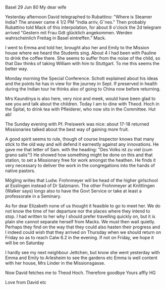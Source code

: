  Basel 29 Jun 80
My dear wife

Yesterday afternoon David telegraphed to Rubattino: "Where is Steamer India? The answer came 4 1/2 PM "India arriv‚ Gˆnes." Then probably Rubattino told Mack of this interpolation, for about 8 o'clock the 2d telegram arrived "Gestern mit Frau Gdt glücklich angekommen. Werden wahrscheinlich Freitag in Basel eintreffen." Mack.

I went to Emma and told her, brought also her and Emily to the Mission house where we heard the Students sing. About 4 I had been with Pauline to drink the coffee there. She seems to suffer from the noise of the child, so that Dav thinks of taking William with him to Stuttgart. To me this seems the better way.

Monday morning the Special Conference. Schott explained about his ideas and the points he has in view for the journey in Sept. If preserved in health during the Indian tour he thinks also of going to China now before returning.

Mrs Kaundinya is also here, very nice and meek, would have been glad to see you and talk about the children. Today I am to dine with Theod. Hoch in the Spital, to drink tea with Pfleiderer, who now sits in the Committee. Hut ab!

The Sunday evening with Pf. Preiswerk was nice: about 17-18 returned Missionaries talked about the best way of gaining more fruit.

A good spirit seems to rule, though of course Inspector knows that many stick to the old way and will defend it earnestly against any innovations. He gave me that letter of Sam. with the heading: "Des Volks ist zu viel (cum grano salis"!) He showed how something might be done on this and that station, to set a Missionary free for work amongst the heathen. He finds it very necessary to deliver the work in the congregations into the hands of native pastors.

Mögling writes that Ludw. Frohnmeyer will be head of the higher girlschool at Esslingen instead of Dr Salzmann. The other Frohnmeyer at Knittlingen (Walker says) longs also to have the Govt Service or take at least a professorate in a Seminary.

As for dear Elizabeth none of us thought it feasible to go to meet her. We do not know the time of her departure nor the places where they intend to stop. I had written to her why I should prefer travelling quickly on, but it is plain she cannot separate herself from Macks. We must then wait quietly. Perhaps they find on the way that they could also hasten their progress and I indeed could wish that they arrived on Thursday when we should return on Friday so as to reach Calw 6.2 in the evening. If not on Friday, we hope it will be on Saturday

I hardly see my next neighbour Jettchen, but know she went yesterday with Emma and Emily to Arlesheim to see the gardens etc Emma is well content with her house, Mrs Linder in the Missionsgasse.

Now David fetches me to Theod Hoch. Therefore goodbye
 Yours affly HG

Love from David etc
